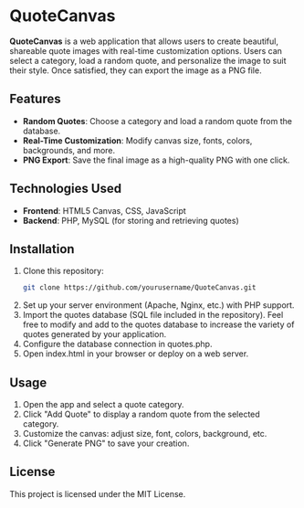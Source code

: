 # QuoteCanvas

**QuoteCanvas** is a web application that allows users to create beautiful, shareable quote images with real-time customization options. Users can select a category, load a random quote, and personalize the image to suit their style. Once satisfied, they can export the image as a PNG file.

## Features

- **Random Quotes**: Choose a category and load a random quote from the database.
- **Real-Time Customization**: Modify canvas size, fonts, colors, backgrounds, and more.
- **PNG Export**: Save the final image as a high-quality PNG with one click.
  
## Technologies Used

- **Frontend**: HTML5 Canvas, CSS, JavaScript
- **Backend**: PHP, MySQL (for storing and retrieving quotes)

## Installation

1. Clone this repository:
   ```bash
   git clone https://github.com/yourusername/QuoteCanvas.git
2. Set up your server environment (Apache, Nginx, etc.) with PHP support.
3. Import the quotes database (SQL file included in the repository). Feel free to modify and add to the quotes database to increase the variety of quotes generated by your application.
5. Configure the database connection in quotes.php.
6. Open index.html in your browser or deploy on a web server.

## Usage

1. Open the app and select a quote category.
2. Click "Add Quote" to display a random quote from the selected category.
3. Customize the canvas: adjust size, font, colors, background, etc.
4. Click "Generate PNG" to save your creation.

## License

This project is licensed under the MIT License.
